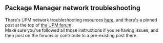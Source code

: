 ## Package Manager network troubleshooting
There's UPM network troubleshooting resources [here](https://docs.unity3d.com/Manual/upm-network.html), and there's a pinned post at the top of [the UPM forum](https://forum.unity.com/forums/package-manager.150/).  
Make sure you've followed all those instructions if you're having issues, and then post on the forums or contribute to a pre-existing post there.
